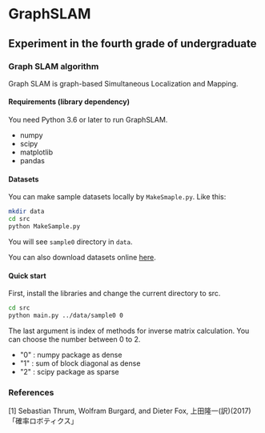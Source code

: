 # GraphSLAM
## Experiment in the fourth grade of undergraduate 
### Graph SLAM algorithm

Graph SLAM is graph-based Simultaneous Localization and Mapping. 

#### Requirements (library dependency)
You need Python 3.6 or later to run GraphSLAM.
- numpy
- scipy
- matplotlib
- pandas

#### Datasets
You can make sample datasets locally by ```MakeSmaple.py```. 
Like this: 
```bash
mkdir data
cd src
python MakeSample.py
```
You will see ```sample0``` directory in ```data```.

You can also download datasets online [here](https://sourceforge.net/projects/slam-plus-plus/files/data/).

#### Quick start
First, install the libraries and change the current directory to src.

```bash
cd src
python main.py ../data/sample0 0
```
The last argument is index of methods for inverse matrix calculation.
You can choose the number between 0 to 2.

- "0" : numpy package as dense
- "1" : sum of block diagonal as dense
- "2" : scipy package as sparse

### References
[1] Sebastian Thrum, Wolfram Burgard, and Dieter Fox, 上田隆一(訳)(2017)「確率ロボティクス」
